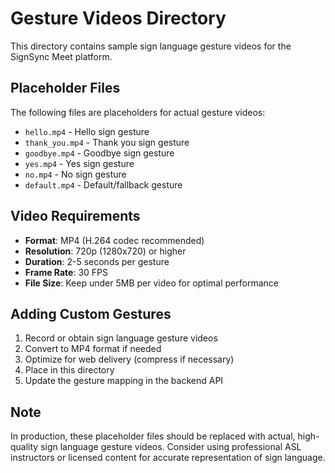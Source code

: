 # Gesture Videos Directory

This directory contains sample sign language gesture videos for the SignSync Meet platform.

## Placeholder Files

The following files are placeholders for actual gesture videos:

- `hello.mp4` - Hello sign gesture
- `thank_you.mp4` - Thank you sign gesture  
- `goodbye.mp4` - Goodbye sign gesture
- `yes.mp4` - Yes sign gesture
- `no.mp4` - No sign gesture
- `default.mp4` - Default/fallback gesture

## Video Requirements

- **Format**: MP4 (H.264 codec recommended)
- **Resolution**: 720p (1280x720) or higher
- **Duration**: 2-5 seconds per gesture
- **Frame Rate**: 30 FPS
- **File Size**: Keep under 5MB per video for optimal performance

## Adding Custom Gestures

1. Record or obtain sign language gesture videos
2. Convert to MP4 format if needed
3. Optimize for web delivery (compress if necessary)
4. Place in this directory
5. Update the gesture mapping in the backend API

## Note

In production, these placeholder files should be replaced with actual, high-quality sign language gesture videos. Consider using professional ASL instructors or licensed content for accurate representation of sign language.

